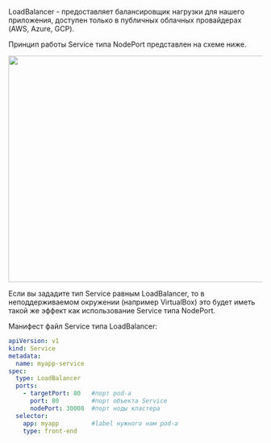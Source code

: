 LoadBalancer - предоставляет балансировщик нагрузки для нашего приложения, доступен только в публичных облачных провайдерах (AWS, Azure, GCP).

Принцип работы Service типа NodePort представлен на схеме ниже.

<img src="image.png" width="800" height="450"><br>

Если вы зададите тип Service равным LoadBalancer, то в неподдерживаемом окружении (например VirtualBox) это будет иметь такой же эффект как использование Service типа NodePort.

Манифест файл Service типа LoadBalancer:

```yaml
apiVersion: v1
kind: Service
metadata:
  name: myapp-service
spec:
  type: LoadBalancer
  ports:
    - targetPort: 80   #порт pod-а
      port: 80         #порт объекта Service
      nodePort: 30008  #порт ноды кластера
  selector:
    app: myapp         #label нужного нам pod-а
    type: front-end
```